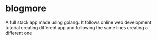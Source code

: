 # blogmore
A full stack app made using golang. It follows online web development tutorial creating different app and following the same lines creating a different one
